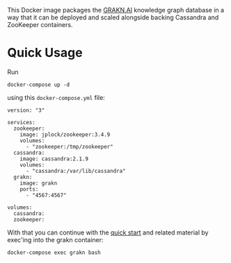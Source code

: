 This Docker image packages the [GRAKN.AI](https://grakn.ai/) knowledge graph database
in a way that it can be deployed and scaled alongside backing Cassandra and
ZooKeeper containers.

# Quick Usage

Run

```
docker-compose up -d
```

using this `docker-compose.yml` file:

```
version: "3"

services:
  zookeeper:
    image: jplock/zookeeper:3.4.9
    volumes:
      - "zookeeper:/tmp/zookeeper"
  cassandra:
    image: cassandra:2.1.9
    volumes:
      - "cassandra:/var/lib/cassandra"
  grakn:
    image: grakn
    ports:
      - "4567:4567"

volumes:
  cassandra:
  zookeeper:
```

With that you can continue with the [quick start](https://grakn.ai/pages/documentation/get-started/quickstart-tutorial.html) and related material by
exec'ing into the grakn container:

```
docker-compose exec grakn bash
```
